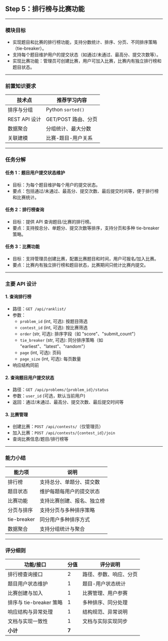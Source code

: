 ## Step 5：排行榜与比赛功能

---

### 模块目标

- 实现题目和比赛的排行榜功能，支持分数统计、排序、分页、不同排序策略（tie-breaker）。
- 支持每个题目维护用户的提交状态（如通过/未通过、最高分、提交次数等）。
- 实现比赛功能：管理员可创建比赛，用户可加入比赛，比赛内有独立排行榜和题目状态。

---

### 前置知识要求

| 技术点         | 推荐学习内容           |
| -------------- | ---------------------- |
| 排序与分组     | Python `sorted()`      |
| REST API 设计  | GET/POST 路由、分页    |
| 数据聚合       | 分组统计、最大分数     |
| 关联建模       | 比赛-题目-用户关系     |

---

### 任务分解

#### 任务 1：题目用户提交状态维护
- 目标：为每个题目维护每个用户的提交状态。
- 要点：包括通过/未通过、最高分、提交次数、最后提交时间等，便于排行榜和比赛统计。

#### 任务 2：排行榜查询
- 目标：提供 API 查询题目/比赛的排行榜。
- 要点：支持按总分、单题分、提交次数等排序，支持分页和多种 tie-breaker 策略。

#### 任务 3：比赛功能
- 目标：支持管理员创建比赛，配置比赛题目和时间，用户可报名/加入比赛。
- 要点：比赛内有独立排行榜和题目状态，比赛期间只统计比赛内提交。

---

### 主要 API 设计

#### 1. 查询排行榜
- 路径：`GET /api/ranklist/`
- 参数：
  - `problem_id` (int, 可选): 按题目筛选
  - `contest_id` (int, 可选): 按比赛筛选
  - `order` (str, 可选): 排序字段（如 "score"、"submit_count"）
  - `tie_breaker` (str, 可选): 同分排序策略（如 "earliest"、"latest"、"random"）
  - `page` (int, 可选): 页码
  - `page_size` (int, 可选): 每页数量
- 响应结构同前

#### 2. 查询题目用户提交状态
- 路径：`GET /api/problems/{problem_id}/status`
- 参数：`user_id` (可选，默认当前用户)
- 返回：通过/未通过、最高分、提交次数、最后提交时间等

#### 3. 比赛管理
- 创建比赛：`POST /api/contests/`（仅管理员）
- 加入比赛：`POST /api/contests/{contest_id}/join`
- 查询比赛信息/题目/排行榜等

---

### 能力小结

| 能力项         | 说明                       |
| -------------- | -------------------------- |
| 排行榜         | 支持总分、单题分、提交数   |
| 题目状态       | 维护每题每用户的提交状态   |
| 比赛功能       | 支持比赛创建、报名、独立榜 |
| 分页与排序     | 支持分页与多种排序策略     |
| tie-breaker    | 同分用户多种排序方式       |
| 数据聚合       | 支持分组统计与聚合         |

---

### 评分细则

| 功能/接口                | 分值 | 评分说明                         |
|--------------------------|------|----------------------------------|
| 排行榜查询接口           | 2    | 路径、参数、响应、分页            |
| 题目用户状态维护         | 1    | 题目-用户状态统计                |
| 比赛创建与加入           | 1    | 比赛管理、用户参赛                |
| 排序与 tie-breaker 策略  | 1    | 多种排序、同分处理                |
| 响应结构与异常处理       | 1    | 结构规范、异常说明                |
| 文档与实现一致性         | 1    | 文档与实际实现同步                |
| **小计**                 | **7**|                                  |